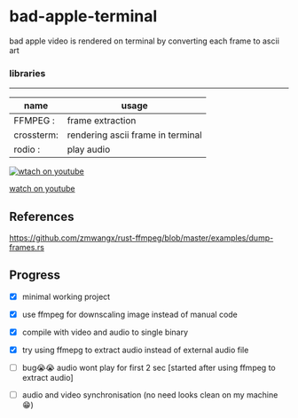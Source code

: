 # bad-apple-terminal
bad apple video is rendered on terminal by converting each frame to ascii art

### libraries
-------------------------------
| name     | usage       |
| ---------| ----------- |
|FFMPEG   :| frame extraction |
|crossterm:| rendering ascii frame in terminal|
|rodio    :| play audio|

[![wtach on youtube](https://img.youtube.com/vi/lTfW0bnWgkI/0.jpg)](https://www.youtube.com/watch?v=lTfW0bnWgkI)

[watch on youtube](https://www.youtube.com/watch?v=lTfW0bnWgkI)

## References
https://github.com/zmwangx/rust-ffmpeg/blob/master/examples/dump-frames.rs

## Progress
- [x] minimal working project
- [x] use ffmpeg for downscaling image instead of manual code
- [x] compile with video and audio to single binary
- [x] try using ffmepg to extract audio instead of external audio file
- [ ] bug😭😭 audio wont play for first 2 sec [started after using ffmpeg to extract audio]
- [ ] audio and video synchronisation (no need looks clean on my machine😁)

